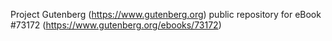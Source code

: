 Project Gutenberg (https://www.gutenberg.org) public repository
for eBook #73172 (https://www.gutenberg.org/ebooks/73172)
